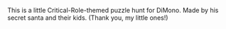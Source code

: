 This is a little Critical-Role-themed puzzle hunt for DiMono.
Made by his secret santa and their kids. (Thank you, my little ones!)
